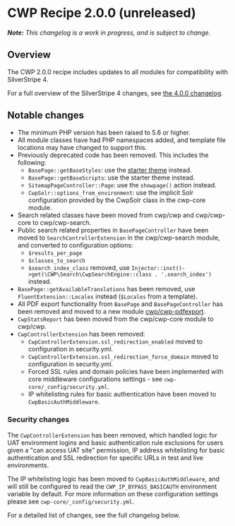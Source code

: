 # CWP Recipe 2.0.0 (unreleased)

_**Note:** This changelog is a work in progress, and is subject to change._

## Overview

The CWP 2.0.0 recipe includes updates to all modules for compatibility with SilverStripe 4.

For a full overview of the SilverStripe 4 changes, see [the 4.0.0 changelog](https://docs.silverstripe.org/en/4/changelogs/4.0.0).

## Notable changes

* The minimum PHP version has been raised to 5.6 or higher.
* All module classes have had PHP namespaces added, and template file locations may have changed to support this.
* Previously deprecated code has been removed. This includes the following:
  * `BasePage::getBaseStyles`: use the [starter theme](https://github.com/silverstripe/cwp-starter-theme) instead.
  * `BasePage::getBaseScripts`: use the starter theme instead.
  * `SitemapPageController::Page`: use the `showpage()` action instead.
  * `CwpSolr::options_from_environment`: use the implicit Solr configuration provided by the CwpSolr class in the cwp-core module.
* Search related classes have been moved from cwp/cwp and cwp/cwp-core to cwp/cwp-search.
* Public search related properties in `BasePageController` have been moved to `SearchControllerExtension` in the cwp/cwp-search module, and converted to configuration options:
  * `$results_per_page`
  * `$classes_to_search`
  * `$search_index_class` removed, use `Injector::inst()->get(\CWP\Search\CwpSearchEngine::class . '.search_index')` instead.
* `BasePage::getAvailableTranslations` has been removed, use `FluentExtension::Locales` instead (`$Locales` from a template).
* All PDF export functionality from `BasePage` and `BasePageController` has been removed and moved to a new module [cwp/cwp-pdfexport](https://github.com/silverstripe/cwp-pdfexport).
* `CwpStatsReport` has been moved from the cwp/cwp-core module to cwp/cwp.
* `CwpControllerExtension` has been removed:
  * `CwpControllerExtension.ssl_redirection_enabled` moved to configuration in security.yml.
  * `CwpControllerExtension.ssl_redirection_force_domain` moved to configuration in security.yml.
  * Forced SSL rules and domain policies have been implemented with core middleware configurations settings - see `cwp-core/_config/security.yml`.
  * IP whitelisting rules for basic authentication have been moved to `CwpBasicAuthMiddleware`.

### Security changes

The `CwpControllerExtension` has been removed, which handled logic for UAT environment logins and basic authentication
rule exclusions for users given a "can access UAT site" permission, IP address whitelisting for basic authentication
and SSL redirection for specific URLs in test and live environments.

The IP whitelisting logic has been moved to `CwpBasicAuthMiddleware`, and will still be configured to read the
`CWP_IP_BYPASS_BASICAUTH` environment variable by default. For more information on these configuration settings please
see `cwp-core/_config/security.yml`.

For a detailed list of changes, see the full changelog below.

<!--- Changes below this line will be automatically regenerated -->

